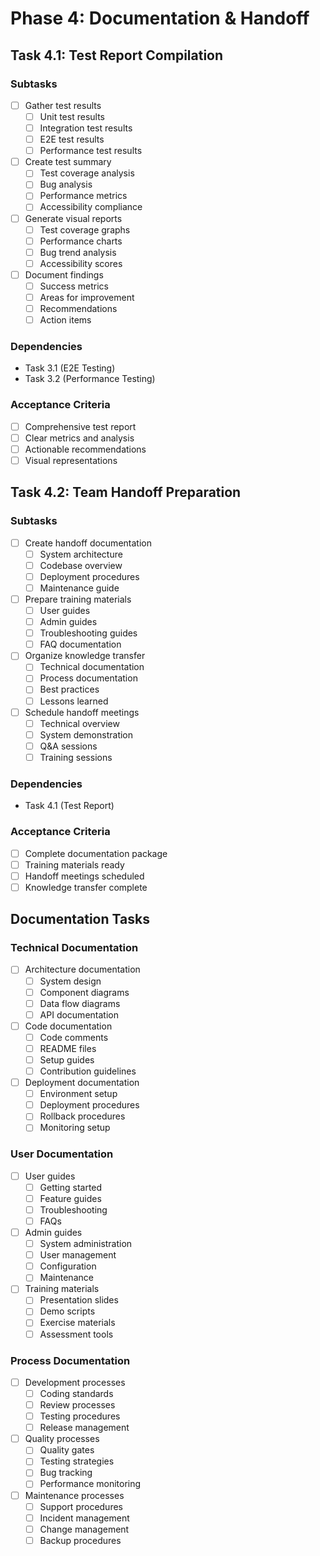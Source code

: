 # Phase 4: Documentation & Handoff

## Task 4.1: Test Report Compilation

### Subtasks
- [ ] Gather test results
  - [ ] Unit test results
  - [ ] Integration test results
  - [ ] E2E test results
  - [ ] Performance test results
- [ ] Create test summary
  - [ ] Test coverage analysis
  - [ ] Bug analysis
  - [ ] Performance metrics
  - [ ] Accessibility compliance
- [ ] Generate visual reports
  - [ ] Test coverage graphs
  - [ ] Performance charts
  - [ ] Bug trend analysis
  - [ ] Accessibility scores
- [ ] Document findings
  - [ ] Success metrics
  - [ ] Areas for improvement
  - [ ] Recommendations
  - [ ] Action items

### Dependencies
- Task 3.1 (E2E Testing)
- Task 3.2 (Performance Testing)

### Acceptance Criteria
- [ ] Comprehensive test report
- [ ] Clear metrics and analysis
- [ ] Actionable recommendations
- [ ] Visual representations

## Task 4.2: Team Handoff Preparation

### Subtasks
- [ ] Create handoff documentation
  - [ ] System architecture
  - [ ] Codebase overview
  - [ ] Deployment procedures
  - [ ] Maintenance guide
- [ ] Prepare training materials
  - [ ] User guides
  - [ ] Admin guides
  - [ ] Troubleshooting guides
  - [ ] FAQ documentation
- [ ] Organize knowledge transfer
  - [ ] Technical documentation
  - [ ] Process documentation
  - [ ] Best practices
  - [ ] Lessons learned
- [ ] Schedule handoff meetings
  - [ ] Technical overview
  - [ ] System demonstration
  - [ ] Q&A sessions
  - [ ] Training sessions

### Dependencies
- Task 4.1 (Test Report)

### Acceptance Criteria
- [ ] Complete documentation package
- [ ] Training materials ready
- [ ] Handoff meetings scheduled
- [ ] Knowledge transfer complete

## Documentation Tasks

### Technical Documentation
- [ ] Architecture documentation
  - [ ] System design
  - [ ] Component diagrams
  - [ ] Data flow diagrams
  - [ ] API documentation
- [ ] Code documentation
  - [ ] Code comments
  - [ ] README files
  - [ ] Setup guides
  - [ ] Contribution guidelines
- [ ] Deployment documentation
  - [ ] Environment setup
  - [ ] Deployment procedures
  - [ ] Rollback procedures
  - [ ] Monitoring setup

### User Documentation
- [ ] User guides
  - [ ] Getting started
  - [ ] Feature guides
  - [ ] Troubleshooting
  - [ ] FAQs
- [ ] Admin guides
  - [ ] System administration
  - [ ] User management
  - [ ] Configuration
  - [ ] Maintenance
- [ ] Training materials
  - [ ] Presentation slides
  - [ ] Demo scripts
  - [ ] Exercise materials
  - [ ] Assessment tools

### Process Documentation
- [ ] Development processes
  - [ ] Coding standards
  - [ ] Review processes
  - [ ] Testing procedures
  - [ ] Release management
- [ ] Quality processes
  - [ ] Quality gates
  - [ ] Testing strategies
  - [ ] Bug tracking
  - [ ] Performance monitoring
- [ ] Maintenance processes
  - [ ] Support procedures
  - [ ] Incident management
  - [ ] Change management
  - [ ] Backup procedures 
